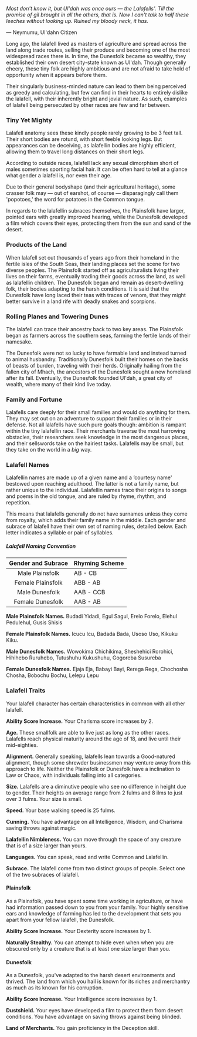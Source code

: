 *Most don't know it, but Ul'dah was once ours &mdash; the Lalafells'. Till the promise of gil brought in all the others, that is. Now I can't talk to half these leeches without looking up. Ruined my bloody neck, it has.*

&mdash; Neymumu, Ul'dahn Citizen

Long ago, the lalafell lived as masters of agriculture and spread across the land along trade routes, selling their produce and becoming one of the most widespread races there is. In time, the Dunesfolk became so wealthy, they established their own desert city-state known as Ul'dah. Though generally cheery, these tiny folk are highly ambitious and are not afraid to take hold of opportunity when it appears before them.

Their singularly business-minded nature can lead to them being perceived as greedy and calculating, but few can find in their hearts to entirely dislike the lalafell, with their inherently bright and jovial nature. As such, examples of lalafell being persecuted by other races are few and far between.

### Tiny Yet Mighty
Lalafell anatomy sees these kindly people rarely growing to be 3 feet tall. Their short bodies are rotund, with short feeble looking legs. But appearances can be deceiving, as lalafellin bodies are highly efficient, allowing them to travel long distances on their short legs. 

According to outside races, lalafell lack any sexual dimorphism short of males sometimes sporting facial hair. It can be often hard to tell at a glance what gender a lalafell is, nor even their age. 

Due to their general bodyshape (and their agricultural heritage), some crasser folk may — out of earshot, of course — disparagingly call them 'popotoes,' the word for potatoes in the Common tongue.

In regards to the lalafellin subraces themselves, the Plainsfolk have larger, pointed ears with greatly improved hearing, while the Dunesfolk developed a film which covers their eyes, protecting them from the sun and sand of the desert. 

### Products of the Land
When lalafell set out thousands of years ago from their homeland in the fertile isles of the South Seas, their landing places set the scene for two diverse peoples. The Plainsfolk started off as agriculturalists living their lives on their farms, eventually trading their goods across the land, as well as lalafellin children. The Dunesfolk began and remain as desert-dwelling folk, their bodies adapting to the harsh conditions. It is said that the Dunesfolk have long laced their teas with traces of venom, that they might better survive in a land rife with deadly snakes and scorpions.

### Rolling Planes and Towering Dunes
The lalafell can trace their ancestry back to two key areas. The Plainsfolk began as farmers across the southern seas, farming the fertile lands of their namesake. 

The Dunesfolk were not so lucky to have farmable land and instead turned to animal husbandry. Traditionally Dunesfolk built their homes on the backs of beasts of burden, traveling with their herds. Originally hailing from the fallen city of Mhach, the ancestors of the Dunesfolk sought a new homeland after its fall. Eventually, the Dunesfolk founded Ul'dah, a great city of wealth, where many of their kind live today.

### Family and Fortune
Lalafells care deeply for their small families and would do anything for them. They may set out on an adventure to support their families or in their defense. Not all lalafells have such pure goals though: ambition is rampant within the tiny lalafellin race. Their merchants traverse the most harrowing obstacles, their researchers seek knowledge in the most dangerous places, and their sellswords take on the hairiest tasks. Lalafells may be small, but they take on the world in a *big* way. 

### Lalafell Names
Lalafellin names are made up of a given name and a ‘courtesy name' bestowed upon reaching adulthood. The latter is not a family name, but rather unique to the individual. Lalafellin names trace their origins to songs and poems in the old tongue, and are ruled by rhyme, rhythm, and repetition.

This means that lalafells generally do not have surnames unless they come from royalty, which adds their family name in the middle. Each gender and subrace of lalafell have their own set of naming rules, detailed below. Each letter indicates a syllable or pair of syllables.

##### Lalafell Naming Convention
| Gender and Subrace | Rhyming Scheme |
|:----:|:-------------|
| Male Plainsfolk  | AB - CB |
| Female Plainsfolk  | ABB - AB |
| Male Dunesfolk | AAB - CCB |
| Female Dunesfolk | AAB - AB |

**Male Plainsfolk Names.** Budadi Yidadi, Egul Sagul, Erelo Forelo, Elehul Pedulehul, Gusis Shisis

**Female Plainsfolk Names.** Icucu Icu, Badada Bada, Usoso Uso, Kikuku Kiku.

**Male Dunesfolk Names.** Wowokima Chichikima, Sheshehici Rorohici, Hihihebo Ruruhebo, Tutushuhu Kukushuhu, Gogoreba Susureba

**Female Dunesfolk Names.** Ejaja Eja, Babayi Bayi, Rerega Rega, Chochosha Chosha, Bobochu Bochu, Lelepu Lepu

### Lalafell Traits
Your lalafell character has certain characteristics in common with all other lalafell.

**Ability Score Increase.** Your Charisma score increases by 2.

**Age.** These smallfolk are able to live just as long as the other races. Lalafells reach physical maturity around the age of 18, and live until their mid-eighties. 

**Alignment.** Generally speaking, lalafells lean towards a Good-natured alignment, though some shrewder businessmen may venture away from this approach to life. Neither the Plainsfolk or Dunesfolk have a inclination to Law or Chaos, with individuals falling into all categories. 

**Size.** Lalafells are a diminutive people who see no difference in height due to gender. Their heights on average range from 2 fulms and 8 ilms to just over 3 fulms. Your size is small.

**Speed.** Your base walking speed is 25 fulms.

**Cunning.** You have advantage on all Intelligence, Wisdom, and Charisma saving throws against magic.

**Lalafellin Nimbleness.** You can move through the space of any creature that is of a size larger than yours.

**Languages.** You can speak, read and write Common and Lalafellin. 

**Subrace.** The lalafell come from two distinct groups of people. Select one of the two subraces of lalafell. 

#### Plainsfolk
As a Plainsfolk, you have spent some time working in agriculture, or have had information passed down to you from your family. Your highly sensitive ears and knowledge of farming has led to the development that sets you apart from your fellow lalafell, the Dunesfolk.

**Ability Score Increase.** Your Dexterity score increases by 1. 

**Naturally Stealthy.** You can attempt to hide even when when you are obscured only by a creature that is at least one size larger than you.

#### Dunesfolk
As a Dunesfolk, you've adapted to the harsh desert environments and thrived. The land from which you hail is known for its riches and merchantry as much as its known for his corruption. 

**Ability Score Increase.** Your Intelligence score increases by 1.

**Dustshield.** Your eyes have developed a film to protect them from desert conditions. You have advantage on saving throws against being blinded.

**Land of Merchants.** You gain proficiency in the Deception skill.